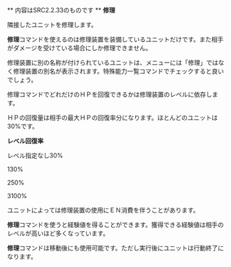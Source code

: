 ** 内容はSRC2.2.33のものです **
**修理**

隣接したユニットを修理します。

**修理**コマンドを使えるのは修理装置を装備しているユニットだけです。また相手がダメージを受けている場合にしか修理できません。

修理装置に別の名称が付けられているユニットは、メニューには「修理」ではなく修理装置の別名が表示されます。特殊能力一覧コマンドでチェックすると良いでしょう。

修理コマンドでどれだけのＨＰを回復できるかは修理装置のレベルに依存します。

ＨＰの回復量は相手の最大ＨＰの回復率分になります。ほとんどのユニットは30%です。

**レベル回復率**

レベル指定なし30%

130%

250%

3100%

ユニットによっては修理装置の使用にＥＮ消費を伴うことがあります。

**修理**コマンドを使うと経験値を得ることができます。獲得できる経験値は相手のレベルが高いほど多くなっています。

**修理**コマンドは移動後にも使用可能です。ただし実行後にユニットは行動終了になります。
